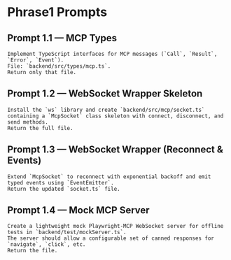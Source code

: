 # Phrase1 Prompts

## Prompt 1.1 — MCP Types
```text
Implement TypeScript interfaces for MCP messages (`Call`, `Result`, `Error`, `Event`).
File: `backend/src/types/mcp.ts`.
Return only that file.
```

## Prompt 1.2 — WebSocket Wrapper Skeleton
```text
Install the `ws` library and create `backend/src/mcp/socket.ts` containing a `McpSocket` class skeleton with connect, disconnect, and send methods.
Return the full file.
```

## Prompt 1.3 — WebSocket Wrapper (Reconnect & Events)
```text
Extend `McpSocket` to reconnect with exponential backoff and emit typed events using `EventEmitter`.
Return the updated `socket.ts` file.
```

## Prompt 1.4 — Mock MCP Server
```text
Create a lightweight mock Playwright‑MCP WebSocket server for offline tests in `backend/test/mockServer.ts`.
The server should allow a configurable set of canned responses for `navigate`, `click`, etc.
Return the file.
```

